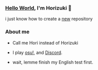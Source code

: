 ### [Hello World](https://guides.github.com/activities/hello-world/), I'm Horizuki 👋
i just know how to create a [new](https://github.com/new) repository

### About me
- Call me Hori instead of Horizuki
- I play [osu!](https://osu.ppy.sh/home), and [Discord](https://discord.com).


- wait, lemme finish my English test first.
<!--
**Horizuki/Horizuki** is a ✨ _special_ ✨ repository because its `README.md` (this file) appears on your GitHub profile.

Here are some ideas to get you started:

- 🔭 I’m currently working on ...
- 🌱 I’m currently learning ...
- 👯 I’m looking to collaborate on ...
- 🤔 I’m looking for help with ...
- 💬 Ask me about ...
- 📫 How to reach me: ...
- 😄 Pronouns: ...
- ⚡ Fun fact: ...
-->
